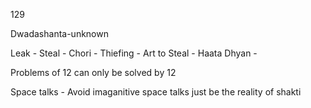  129

 Dwadashanta-unknown
 
 Leak - Steal - Chori - Thiefing - Art to Steal - Haata Dhyan - 

 Problems of 12 can only be solved by 12 

 Space talks - Avoid imaganitive space talks just be the reality of shakti 



 
